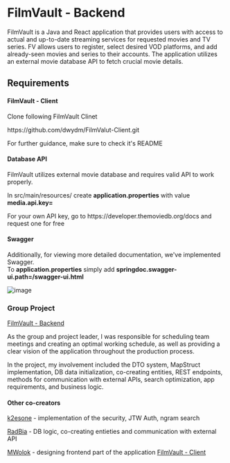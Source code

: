 <h1>FilmVault - Backend</h2>
<p>FilmVault is a Java and React application that provides users with access to actual and up-to-date streaming services for requested movies and TV series. FV allows users to register, select desired VOD platforms, and add already-seen movies and series to their accounts. The application utilizes an external movie database API to fetch crucial movie details.</p>

<h2>Requirements</h2>

<h4>FilmVault - Client</h4>
<p>Clone following FilmVault Clinet</p>
https://github.com/dwydm/FilmValut-Client.git
<p>For further guidance, make sure to check it's README</p>


<h4>Database API</h4>
<p>FilmVault utilizes external movie database and requires valid API to work properly.</p>
<p>In src/main/resources/ create <b>application.properties</b> with value <b>media.api.key=</b></p>

<p>For your own API key, go to https://developer.themoviedb.org/docs and request one for free</p>

<h4>Swagger</h4>
<p>Additionally, for viewing more detailed documentation, we've implemented Swagger.<br>
To <b>application.properties</b> simply add <b>springdoc.swagger-ui.path=/swagger-ui.html</b></p>

![image](https://github.com/dwydm/FilmVault/assets/106226811/54179ecc-e558-4c0c-9c69-c23aa0beafef)

<h3>Group Project</h3>
<a href="https://github.com/dwydm/FilmVault" target="_blank">FilmVault - Backend</a></p>
<p></p>As the group and project leader, I was responsible for scheduling team meetings and creating an optimal working schedule, as well as providing a clear vision of the application throughout the production process.</p>
<p>In the project, my involvement included the DTO system, MapStruct implementation, DB data initialization, co-creating entities, REST endpoints, methods for communication with external APIs, search optimization, app requirements, and business logic.</p>

<h4>Other co-creators</h4>
<p><a href="https://github.com/k2esone" target="_blank">k2esone</a> - implementation of the security, JTW Auth, ngram search</p>
<p><a href="https://github.com/RadBia" target="_blank">RadBia</a> - DB logic, co-creating entieties and communication with external API</p>
<p><a href="https://github.com/MWolok" target="_blank">MWolok</a> - designing frontend part of the application <a href="https://github.com/dwydm/FilmValut-Client" target="_blank">FilmVault - Client</a></p>
